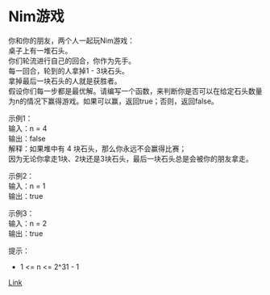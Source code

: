 <h1>Nim游戏</h1>

你和你的朋友，两个人一起玩Nim游戏：</br>
桌子上有一堆石头。</br>
你们轮流进行自己的回合，你作为先手。</br>
每一回合，轮到的人拿掉1 - 3块石头。</br>
拿掉最后一块石头的人就是获胜者。</br>
假设你们每一步都是最优解。请编写一个函数，来判断你是否可以在给定石头数量为n的情况下赢得游戏。如果可以赢，返回true；否则，返回false。</br>

示例1：</br>
输入：n = 4</br>
输出：false</br>
解释：如果堆中有 4 块石头，那么你永远不会赢得比赛；</br>
因为无论你拿走1块、2块还是3块石头，最后一块石头总是会被你的朋友拿走。</br>

示例2：</br>
输入：n = 1</br>
输出：true</br>

示例3：</br>
输入：n = 2</br>
输出：true</br>

提示：
- 1 <= n <= 2^31 - 1

[Link](https://leetcode-cn.com/problems/nim-game)